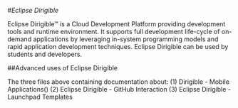 #<i>Eclipse Dirigible</i> 

Eclipse Dirigible™ is a Cloud Development Platform providing development tools and runtime environment. It supports full development life-cycle of on-demand applications by leveraging in-system programming models and rapid application development techniques. Eclipse Dirigible can be used by students and developers.

##Advanced uses of Eclipse Dirigible

The three files above containing documentation about:
 (1) Dirigible - Mobile Applications()
 (2) Eclipse Dirigible - GitHub Interaction
 (3) Eclipse Dirigible - Launchpad Templates
